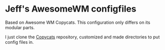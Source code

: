 Jeff's AwesomeWM configfiles
============================

Based on Awesome WM Copycats.
This configuration only differs on its modular parts.

I just clone the [Copycats][copycats] repository, customized and made directories
to put config files in.

[copycats]: https://github.com/copycat-killer/awesome-copycats "Awesome WM Copycats Themes"
